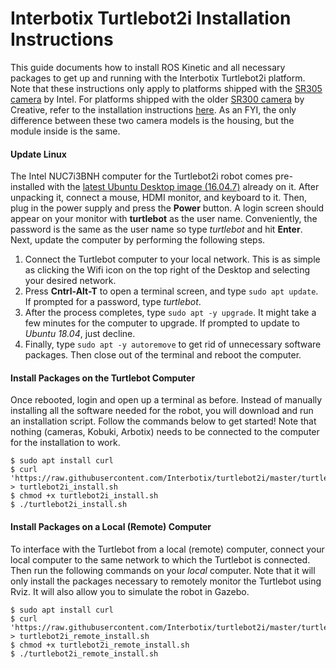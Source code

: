 # Interbotix Turtlebot2i Installation Instructions

This guide documents how to install ROS Kinetic and all necessary packages to get up and running with the Interbotix Turtlebot2i platform. Note that these instructions only apply to platforms shipped with the [SR305 camera](https://www.intelrealsense.com/depth-camera-sr305/) by Intel. For platforms shipped with the older [SR300 camera](https://support.creative.com/Products/ProductDetails.aspx?catID=218&CatName=Cameras&subCatID=231&subCatName=MIDI+Keyboards&prodID=22906&prodName=Intel+RealSense+Developer+Kit+(SR300)&bTopTwenty=1&VARSET=prodfaq:PRODFAQ_22906,VARSET=CategoryID:218) by Creative, refer to the installation instructions [here](https://github.com/Interbotix/turtlebot2i/wiki/Full-Build-Instructions). As an FYI, the only difference between these two camera models is the housing, but the module inside is the same.

#### Update Linux

The Intel NUC7i3BNH computer for the Turtlebot2i robot comes pre-installed with the [latest Ubuntu Desktop image (16.04.7)](https://releases.ubuntu.com/16.04/) already on it. After unpacking it, connect a mouse, HDMI monitor, and keyboard to it. Then, plug in the power supply and press the **Power** button.
A login screen should appear on your monitor with **turtlebot** as the user name. Conveniently, the password is the same as the user name so type *turtlebot* and hit **Enter**. Next, update the computer by performing the following steps.

1. Connect the Turtlebot computer to your local network. This is as simple as clicking the Wifi icon on the top right of the Desktop and selecting your desired network.
2. Press **Cntrl-Alt-T** to open a terminal screen, and type `sudo apt update`. If prompted for a password, type *turtlebot*.
3. After the process completes, type `sudo apt -y upgrade`. It might take a few minutes for the computer to upgrade. If prompted to update to *Ubuntu 18.04*, just decline.
4. Finally, type `sudo apt -y autoremove` to get rid of unnecessary software packages. Then close out of the terminal and reboot the computer.

#### Install Packages on the Turtlebot Computer
Once rebooted, login and open up a terminal as before. Instead of manually installing all the software needed for the robot, you will download and run an installation script. Follow the commands below to get started! Note that nothing (cameras, Kobuki, Arbotix) needs to be connected to the computer for the installation to work.

    $ sudo apt install curl
    $ curl 'https://raw.githubusercontent.com/Interbotix/turtlebot2i/master/turtlebot2i_misc/turtlebot2i_install.sh' > turtlebot2i_install.sh
    $ chmod +x turtlebot2i_install.sh
    $ ./turtlebot2i_install.sh

#### Install Packages on a Local (Remote) Computer
To interface with the Turtlebot from a local (remote) computer, connect your local computer to the same network to which the Turtlebot is connected. Then run the following commands on your *local* computer. Note that it will only install the packages necessary to remotely monitor the Turtlebot using Rviz. It will also allow you to simulate the robot in Gazebo.

    $ sudo apt install curl
    $ curl 'https://raw.githubusercontent.com/Interbotix/turtlebot2i/master/turtlebot2i_misc/turtlebot2i_remote_install.sh' > turtlebot2i_remote_install.sh
    $ chmod +x turtlebot2i_remote_install.sh
    $ ./turtlebot2i_remote_install.sh
